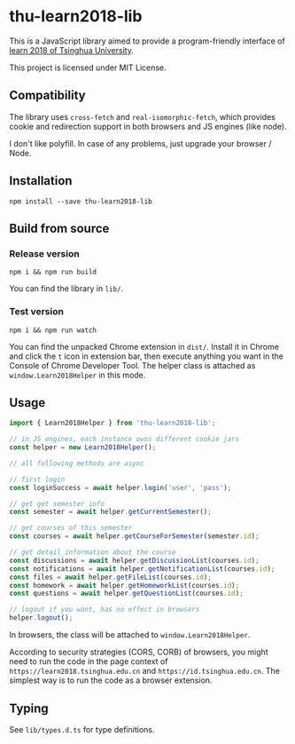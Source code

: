 # thu-learn2018-lib

This is a JavaScript library aimed to provide a program-friendly interface of [learn 2018 of Tsinghua University](https://leran2018.tsinghua.edu.cn).

This project is licensed under MIT License.

## Compatibility

The library uses `cross-fetch` and `real-isomorphic-fetch`, which provides cookie and redirection support in both browsers and JS engines (like node).

I don't like polyfill. In case of any problems, just upgrade your browser / Node.

## Installation

`npm install --save thu-learn2018-lib`

## Build from source

### Release version

`npm i && npm run build`

You can find the library in `lib/`.

### Test version

`npm i && npm run watch`

You can find the unpacked Chrome extension in `dist/`. Install it in Chrome and click the `t` icon in extension bar, then execute anything you want in the Console of Chrome Developer Tool. The helper class is attached as `window.Learn2018Helper` in this mode.

## Usage

```javascript
import { Learn2018Helper } from 'thu-learn2018-lib';

// in JS engines, each instance owns different cookie jars
const helper = new Learn2018Helper();

// all following methods are async

// first login
const loginSuccess = await helper.login('user', 'pass');

// get get semester info
const semester = await helper.getCurrentSemester();

// get courses of this semester
const courses = await helper.getCourseForSemester(semester.id);

// get detail information about the course
const discussions = await helper.getDiscussionList(courses.id);
const notifications = await helper.getNotificationList(courses.id);
const files = await helper.getFileList(courses.id);
const homework = await helper.getHomeworkList(courses.id);
const questions = await helper.getQuestionList(courses.id);

// logout if you want, has no effect in browsers
helper.logout();
```

In browsers, the class will be attached to `window.Learn2018Helper`.

According to security strategies (CORS, CORB) of browsers, you might need to run the code in the page context of `https://learn2018.tsinghua.edu.cn` and `https://id.tsinghua.edu.cn`. The simplest way is to run the code as a browser extension.

## Typing

See `lib/types.d.ts` for type definitions.